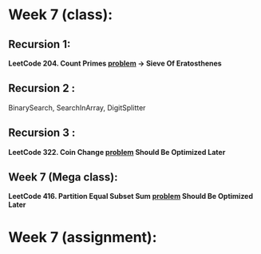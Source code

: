 # Week 7 (class):

## Recursion 1:

**LeetCode 204. Count Primes [problem](https://leetcode.com/problems/count-primes/) -> Sieve Of Eratosthenes**

## Recursion 2 :

BinarySearch, SearchInArray, DigitSplitter

## Recursion 3 :

**LeetCode 322. Coin Change [problem](https://leetcode.com/problems/coin-change/) Should Be Optimized Later**

## Week 7 (Mega class):

**LeetCode 416. Partition Equal Subset Sum [problem](https://leetcode.com/problems/partition-equal-subset-sum/) Should Be Optimized Later**

# Week 7 (assignment):
